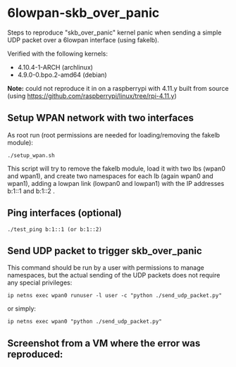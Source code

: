 # 6lowpan-skb_over_panic
Steps to reproduce "skb_over_panic" kernel panic when sending a simple UDP packet over a 6lowpan interface (using fakelb).

Verified with the following kernels:
* 4.10.4-1-ARCH (archlinux)
* 4.9.0-0.bpo.2-amd64 (debian)

**Note:** could not reproduce it in on a raspberrypi with 4.11.y built from source (using https://github.com/raspberrypi/linux/tree/rpi-4.11.y)

## Setup WPAN network with two interfaces

As root run (root permissions are needed for loading/removing the fakelb module):

    ./setup_wpan.sh

This script will try to remove the fakelb module, load it with two lbs (wpan0 and wpan1), and create two namespaces for each lb (again wpan0 and wpan1), adding a lowpan link (lowpan0 and lowpan1) with the IP addresses b:1::1 and b:1::2 .

## Ping interfaces (optional)

    ./test_ping b:1::1 (or b:1::2)

## Send UDP packet to trigger skb_over_panic

This command should be run by a user with permissions to manage namespaces, but the actual sending of the UDP packets does not require any special privileges:

    ip netns exec wpan0 runuser -l user -c "python ./send_udp_packet.py"
    
or simply:

    ip netns exec wpan0 "python ./send_udp_packet.py"

## Screenshot from a VM where the error was reproduced:

